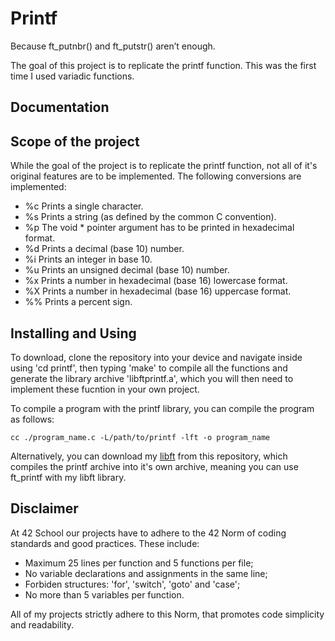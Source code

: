 # Printf
Because ft_putnbr() and ft_putstr() aren’t enough.

The goal of this project is to replicate the printf function. This was the first time I used variadic functions.

## Documentation

## Scope of the project
While the goal of the project is to replicate the printf function, not all of it's original features are to be implemented. The following conversions are implemented:
- %c Prints a single character.
- %s Prints a string (as defined by the common C convention).
- %p The void * pointer argument has to be printed in hexadecimal format.
- %d Prints a decimal (base 10) number.
- %i Prints an integer in base 10.
- %u Prints an unsigned decimal (base 10) number.
- %x Prints a number in hexadecimal (base 16) lowercase format.
- %X Prints a number in hexadecimal (base 16) uppercase format.
- %% Prints a percent sign.

## Installing and Using
To download, clone the repository into your device and navigate inside using 'cd printf', then typing 'make' to compile all the functions and generate the library archive 'libftprintf.a', which you will then need to implement these fucntion in your own project.

To compile a program with the printf library, you can compile the program as follows:

```
cc ./program_name.c -L/path/to/printf -lft -o program_name
```

Alternatively, you can download my [libft](../libft) from this repository, which compiles the printf archive into it's own archive, meaning you can use ft_printf with my libft library.

## Disclaimer
At 42 School our projects have to adhere to the 42 Norm of coding standards and good practices. These include:
- Maximum 25 lines per function and 5 functions per file;
- No variable declarations and assignments in the same line;
- Forbiden structures: 'for', 'switch', 'goto' and 'case';
- No more than 5 variables per function.

All of my projects strictly adhere to this Norm, that promotes code simplicity and readability.

